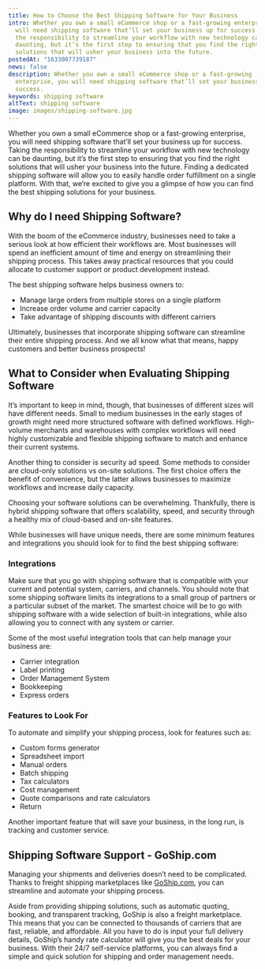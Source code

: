 ```yaml
---
title: How to Choose the Best Shipping Software for Your Business
intro: Whether you own a small eCommerce shop or a fast-growing enterprise, you
  will need shipping software that’ll set your business up for success. Taking
  the responsibility to streamline your workflow with new technology can be
  daunting, but it’s the first step to ensuring that you find the right
  solutions that will usher your business into the future.
postedAt: "1633007739187"
news: false
description: Whether you own a small eCommerce shop or a fast-growing
  enterprise, you will need shipping software that’ll set your business up for
  success.
keywords: shipping software
altText: shipping software
image: images/shipping-software.jpg
---
```

<!--StartFragment-->

Whether you own a small eCommerce shop or a fast-growing enterprise, you will need shipping software that’ll set your business up for success. Taking the responsibility to streamline your workflow with new technology can be daunting, but it’s the first step to ensuring that you find the right solutions that will usher your business into the future. Finding a dedicated shipping software will allow you to easily handle order fulfillment on a single platform. With that, we’re excited to give you a glimpse of how you can find the best shipping solutions for your business.

## Why do I need Shipping Software?

With the boom of the eCommerce industry, businesses need to take a serious look at how efficient their workflows are. Most businesses will spend an inefficient amount of time and energy on streamlining their shipping process. This takes away practical resources that you could allocate to customer support or product development instead.

The best shipping software helps business owners to:

* Manage large orders from multiple stores on a single platform
* Increase order volume and carrier capacity
* Take advantage of shipping discounts with different carriers

Ultimately, businesses that incorporate shipping software can streamline their entire shipping process. And we all know what that means, happy customers and better business prospects!

## What to Consider when Evaluating Shipping Software

It’s important to keep in mind, though, that businesses of different sizes will have different needs. Small to medium businesses in the early stages of growth might need more structured software with defined workflows. High-volume merchants and warehouses with complex workflows will need highly customizable and flexible shipping software to match and enhance their current systems.

Another thing to consider is security ad speed. Some methods to consider are cloud-only solutions vs on-site solutions. The first choice offers the benefit of convenience, but the latter allows businesses to maximize workflows and increase daily capacity.

Choosing your software solutions can be overwhelming. Thankfully, there is hybrid shipping software that offers scalability, speed, and security through a healthy mix of cloud-based and on-site features.

While businesses will have unique needs, there are some minimum features and integrations you should look for to find the best shipping software:

### Integrations

Make sure that you go with shipping software that is compatible with your current and potential system, carriers, and channels. You should note that some shipping software limits its integrations to a small group of partners or a particular subset of the market. The smartest choice will be to go with shipping software with a wide selection of built-in integrations, while also allowing you to connect with any system or carrier.

Some of the most useful integration tools that can help manage your business are:

* Carrier integration
* Label printing
* Order Management System
* Bookkeeping
* Express orders

### Features to Look For

To automate and simplify your shipping process, look for features such as:

* Custom forms generator
* Spreadsheet import
* Manual orders
* Batch shipping
* Tax calculators
* Cost management
* Quote comparisons and rate calculators
* Return

Another important feature that will save your business, in the long run, is tracking and customer service.

## Shipping Software Support - GoShip.com

Managing your shipments and deliveries doesn’t need to be complicated.  Thanks to freight shipping marketplaces like [GoShip.com](http://goship.com), you can streamline and automate your shipping process.

Aside from providing shipping solutions, such as automatic quoting, booking, and transparent tracking, GoShip is also a freight marketplace. This means that you can be connected to thousands of carriers that are fast, reliable, and affordable. All you have to do is input your full delivery details, GoShip’s handy rate calculator will give you the best deals for your business. With their 24/7 self-service platforms, you can always find a simple and quick solution for shipping and order management needs.

<!--EndFragment-->